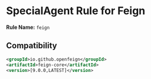# SpecialAgent Rule for Feign

**Rule Name:** `feign`

## Compatibility

```xml
<groupId>io.github.openfeign</groupId>
<artifactId>feign-core</artifactId>
<version>[9.0.0,LATEST]</version>
```